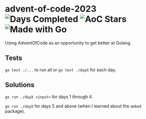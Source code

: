 # advent-of-code-2023 ![Days Completed](https://img.shields.io/badge/Days%20Completed-8-brightgreen) ![AoC Stars](https://img.shields.io/badge/%E2%AD%90-18-brightgreen) ![Made with Go](https://img.shields.io/badge/Made%20with-Go-%2300ADD8)

Using AdventOfCode as an opportunity to get better at Golang.

## Tests

`go test ./...` to run all or `go test ./dayX` for each day.

## Solutions

`go run ./dayX <input>` for days 1 through 4.

`go run ./dayX` for days 5 and above (when I learned about the `embed` package).
